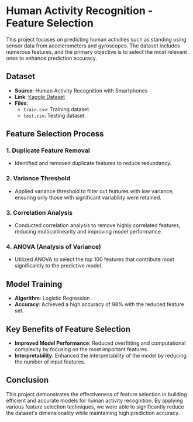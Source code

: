 # Human Activity Recognition - Feature Selection

This project focuses on predicting human activities such as standing using sensor data from accelerometers and gyroscopes. The dataset includes numerous features, and the primary objective is to select the most relevant ones to enhance prediction accuracy.

## Dataset
- **Source**: Human Activity Recognition with Smartphones
- **Link**: [Kaggle Dataset](https://www.kaggle.com/datasets/uciml/human-activity-recognition-with-smartphones?select=test.csv)
- **Files**:
  - `train.csv`: Training dataset.
  - `test.csv`: Testing dataset.

## Feature Selection Process

### 1. Duplicate Feature Removal
- Identified and removed duplicate features to reduce redundancy.

### 2. Variance Threshold
- Applied variance threshold to filter out features with low variance, ensuring only those with significant variability were retained.

### 3. Correlation Analysis
- Conducted correlation analysis to remove highly correlated features, reducing multicollinearity and improving model performance.

### 4. ANOVA (Analysis of Variance)
- Utilized ANOVA to select the top 100 features that contribute most significantly to the predictive model.

## Model Training
- **Algorithm**: Logistic Regression
- **Accuracy**: Achieved a high accuracy of 98% with the reduced feature set.

## Key Benefits of Feature Selection
- **Improved Model Performance**: Reduced overfitting and computational complexity by focusing on the most important features.
- **Interpretability**: Enhanced the interpretability of the model by reducing the number of input features.

## Conclusion
This project demonstrates the effectiveness of feature selection in building efficient and accurate models for human activity recognition. By applying various feature selection techniques, we were able to significantly reduce the dataset's dimensionality while maintaining high prediction accuracy.
